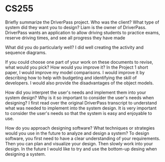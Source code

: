 # CS255
Briefly summarize the DriverPass project. Who was the client? What type of system did they want you to design?
Liam is the owner of DriverPass. DriverPass wants an application to allow driving students to practice exams, reserve driving times, and see all progress they have made

What did you do particularly well?
I did well creating the activity and sequence diagrams.

If you could choose one part of your work on these documents to revise, what would you pick? How would you improve it?
In the Project 1 short paper, I would improve my model comparisons. I would improve it by describing how to help with budgeting and identifying the skill of developers. I would also provide the disadvantages of the object models.

How did you interpret the user's needs and implement them into your system design? Why is it so important to consider the user's needs when designing?
I first read over the original DriverPass transcript to understand what was needed to implement into the system design. It is very important to consider the user's needs so that the system is easy and enjoyable to use.

How do you approach designing software? What techniques or strategies would you use in the future to analyze and design a system?
To design software, you first need to have a clear understanding of your requirements. Then you can plan and visualize your design. Then slowly work into your design. In the future I would like to try and use the bottom-up desing when designing a system.
